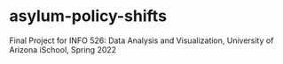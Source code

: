 # asylum-policy-shifts
Final Project for INFO 526: Data Analysis and Visualization, University of Arizona iSchool, Spring 2022

